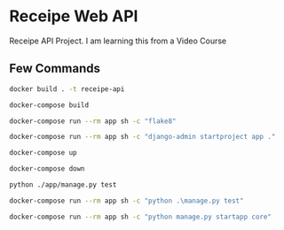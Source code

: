 # Receipe Web API

Receipe API Project. I am learning this from a Video Course

## Few Commands

```bash
docker build . -t receipe-api

docker-compose build

docker-compose run --rm app sh -c "flake8"

docker-compose run --rm app sh -c "django-admin startproject app ."

docker-compose up

docker-compose down

python ./app/manage.py test

docker-compose run --rm app sh -c "python .\manage.py test"

docker-compose run --rm app sh -c "python manage.py startapp core"
```

